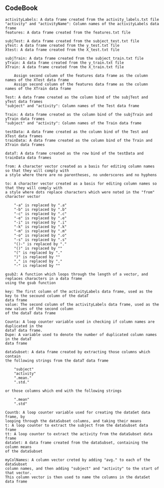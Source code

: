 ## CodeBook

    activityLabels: A data frame created from the activity_labels.txt file
    "activity" and "activityName": Column names of the activityLabels data frame
    features: A data frame created from the features.txt file
    
    subjTest: A data frame created from the subject_test.txt file
    yTest: A data frame created from the y_test.txt file
    Xtest: A data frame created from the X_test.txt file
    
    subjTrain: A data frame created from the subject_train.txt file
    yTrain: A data frame created from the y_train.txt file
    XTrain: A data frame created from the X_train.txt file
    
        Assign second column of the features data frame as the column names of the XTest data frame
        Assign second column of the features data frame as the column names of the XTrain data frame
    
    Test: A data frame created as the column bind of the subjTest and yTest data frames
    "subject" and "activity": Column names of the Test data frame
    
    Train: A data frame created as the column bind of the subjTrain and yTrain data frames
    "subject" and "activity": Column names of the Train data frame
    
    testData: A data frame created as the column bind of the Test and XTest data frames
    trainData: A data frame created as the column bind of the Train and XTrain data frames
    
    dataT: A data frame created as the row bind of the testData and trainData data frames

    from: A character vector created as a basis for editing column names so that they will comply with
    a style where there are no parentheses, no underscores and no hyphens

    to: A character vector created as a basis for editing column names so that they will comply with
    a style where dots replace characters which were noted in the "from" character vector
    
        "-a" is replaced by ".a"
        "-b" is replaced by ".b"
        "-c" is replaced by ".c"
        "-e" is replaced by ".e"
        "-i" is replaced by ".i"
        "-k" is replaced by ".k"
        "-m" is replaced by ".m"
        "-o" is replaced by ".o"
        "-s" is replaced by ".s"
        "()-" is replaced by "."
        "()" is replaced by ""
        "(" is replaced by "."
        ")" is replaced by ""
        "," is replaced by "."
        "-" is replaced by ""
    
    gsub2: A function which loops through the length of a vector, and replaces characters in a data frame 
    using the gsub function
    
    key: The first column of the activityLabels data frame, used as the key to the secound column of the dataT
    data frame
    value: The second column of the activityLabels data frame, used as the new values of the second column
    of the dataT data frame
    
    Counta: A loop counter variable used in checking if column names are duplicated in the
    dataT data frame.
    Dupe: A variable used to denote the number of duplicated column names in the dataT 
    data frame
    
    dataSubset: A data frame created by extracting those columns which contain
    the following strings from the dataT data frame
    
        "subject"
        "activity"
        ".mean."
        ".std."
        
    or those columns which end with the following strings
    
        ".mean"
        ".std"
    
    Countb: A loop counter variable used for creating the dataSet data frame, by
    looping through the dataSubset columns, and taking their means
    t: A loop counter to extract the subject from the dataSubset data frame
    tt: A loop counter to extract the activity from the dataSubset data frame
    dataSet: A data frame created from the dataSubset, containing the column means
    of the dataSubset
    
    myColNames: A column vector creted by adding "avg." to each of the dataSubset
    column names, and then adding "subject" and "activity" to the start of that vector.
    This column vector is then used to name the columns in the dataSet data frame
